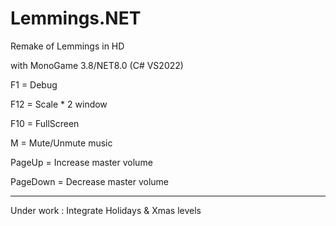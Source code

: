 # Lemmings.NET
Remake of Lemmings in HD

with MonoGame 3.8/NET8.0 (C# VS2022)

F1 = Debug

F12 = Scale * 2 window

F10 = FullScreen

M = Mute/Unmute music

PageUp = Increase master volume

PageDown = Decrease master volume



--------------------------------
Under work :
Integrate Holidays & Xmas levels
